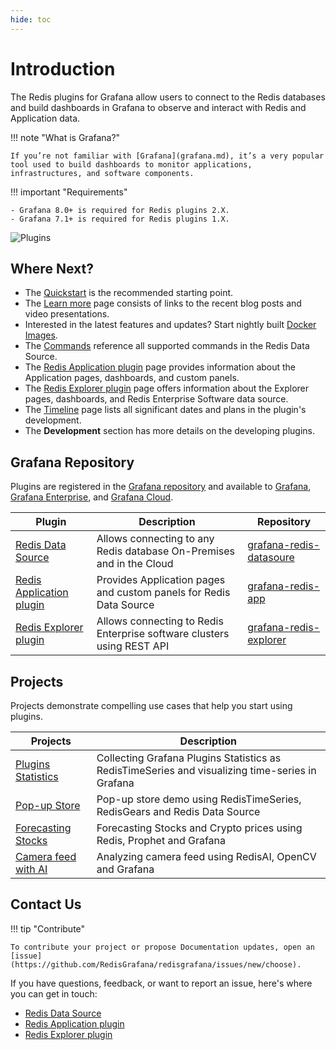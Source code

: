 ```yaml
---
hide: toc
---
```


# Introduction

The Redis plugins for Grafana allow users to connect to the Redis databases and build dashboards in Grafana to observe and interact with Redis and Application data.

!!! note "What is Grafana?"

    If you’re not familiar with [Grafana](grafana.md), it’s a very popular tool used to build dashboards to monitor applications, infrastructures, and software components.

!!! important "Requirements"

    - Grafana 8.0+ is required for Redis plugins 2.X.
    - Grafana 7.1+ is required for Redis plugins 1.X.

<img class="sandwich" title="Plugins" src="/images/redis-table.png">

## Where Next?

- The [Quickstart](quickstart.md) is the recommended starting point.
- The [Learn more](learn-more.md) page consists of links to the recent blog posts and video presentations.
- Interested in the latest features and updates? Start nightly built [Docker Images](development/images.md).
- The [Commands](redis-datasource/commands.md) reference all supported commands in the Redis Data Source.
- The [Redis Application plugin](redis-app/overview.md) page provides information about the Application pages, dashboards, and custom panels.
- The [Redis Explorer plugin](redis-explorer/overview.md) page offers information about the Explorer pages, dashboards, and Redis Enterprise Software data source.
- The [Timeline](timeline.md) page lists all significant dates and plans in the plugin's development.
- The **Development** section has more details on the developing plugins.

## Grafana Repository

Plugins are registered in the [Grafana repository](https://grafana.com/grafana/plugins/) and available to [Grafana](https://grafana.com/), [Grafana Enterprise](https://grafana.com/products/enterprise/), and [Grafana Cloud](https://grafana.com/products/cloud/).

| Plugin                                                                           | Description                                                            | Repository                                                                          |
| -------------------------------------------------------------------------------- | ---------------------------------------------------------------------- | ----------------------------------------------------------------------------------- |
| [Redis Data Source](https://grafana.com/grafana/plugins/redis-datasource/)       | Allows connecting to any Redis database On-Premises and in the Cloud   | [grafana-redis-datasoure](https://github.com/RedisGrafana/grafana-redis-datasource) |
| [Redis Application plugin](https://grafana.com/grafana/plugins/redis-app/)       | Provides Application pages and custom panels for Redis Data Source     | [grafana-redis-app](https://github.com/RedisGrafana/grafana-redis-app)              |
| [Redis Explorer plugin](https://grafana.com/grafana/plugins/redis-explorer-app/) | Allows connecting to Redis Enterprise software clusters using REST API | [grafana-redis-explorer](https://github.com/RedisGrafana/grafana-redis-explorer)    |

## Projects

Projects demonstrate compelling use cases that help you start using plugins.

| Projects                                          | Description                                                                                     |
| ------------------------------------------------- | ----------------------------------------------------------------------------------------------- |
| [Plugins Statistics](projects/grafana-stats.md)   | Collecting Grafana Plugins Statistics as RedisTimeSeries and visualizing time-series in Grafana |
| [Pop-up Store](projects/pop-up-store.md)          | Pop-up store demo using RedisTimeSeries, RedisGears and Redis Data Source                       |
| [Forecasting Stocks](projects/finance-prophet.md) | Forecasting Stocks and Crypto prices using Redis, Prophet and Grafana                           |
| [Camera feed with AI](projects/camera-ai.md)      | Analyzing camera feed using RedisAI, OpenCV and Grafana                                         |

## Contact Us

!!! tip "Contribute"

    To contribute your project or propose Documentation updates, open an [issue](https://github.com/RedisGrafana/redisgrafana/issues/new/choose).

If you have questions, feedback, or want to report an issue, here's where you can get in touch:

- [Redis Data Source](https://github.com/RedisGrafana/grafana-redis-datasource/issues/new/choose)
- [Redis Application plugin](https://github.com/RedisGrafana/grafana-redis-app/issues/new/choose)
- [Redis Explorer plugin](https://github.com/RedisGrafana/grafana-redis-explorer/issues/new/choose)
